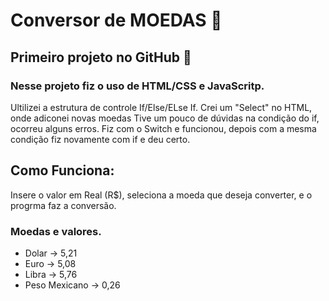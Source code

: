 # Conversor de MOEDAS 💱
    
## Primeiro projeto no GitHub 🚩

### Nesse projeto fiz o uso de HTML/CSS e JavaScritp. 

Ultilizei a estrutura de controle If/Else/ELse If. Crei um "Select" no HTML, onde adiconei novas moedas Tive um pouco de dúvidas na condição do if, ocorreu alguns erros. Fiz com o Switch e funcionou, depois com a mesma condição fiz novamente com if e deu certo.

## Como Funciona:
Insere o valor em Real (R$), seleciona a moeda que deseja converter, e o progrma
faz a conversão. 

### Moedas e valores.
- Dolar -> 5,21
- Euro -> 5,08
- Libra -> 5,76
- Peso Mexicano -> 0,26

